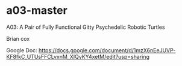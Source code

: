# a03-master
A03: A Pair of Fully Functional Gitty Psychedelic Robotic Turtles

Brian cox

Google Doc: https://docs.google.com/document/d/1mzX6nEeJUVP-KF8fkC_UTUsFFCLvxnM_XIQvKY4xetM/edit?usp=sharing
